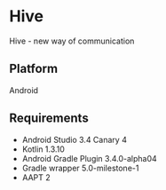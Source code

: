 # Hive
Hive - new way of communication

## Platform
Android

## Requirements
* Android Studio 3.4 Canary 4
* Kotlin 1.3.10
* Android Gradle Plugin 3.4.0-alpha04
* Gradle wrapper 5.0-milestone-1
* AAPT 2